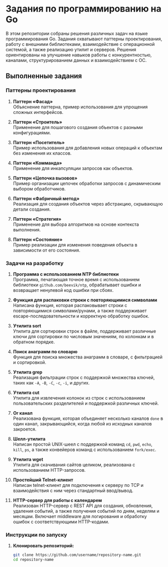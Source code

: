 # Задания по программированию на Go

В этом репозитории собраны решения различных задач на языке программирования Go. Задания охватывают паттерны проектирования, работу с внешними библиотеками, взаимодействие с операционной системой, а также реализацию утилит и серверов. Решения ориентированы на улучшение навыков работы с конкурентностью, каналами, структурированием данных и взаимодействием с ОС.

## Выполненные задания

### Паттерны проектирования
1. **Паттерн «Фасад»**  
   Объяснение паттерна, пример использования для упрощения сложных интерфейсов.
   
2. **Паттерн «Строитель»**  
   Применение для пошагового создания объектов с разными конфигурациями.

3. **Паттерн «Посетитель»**  
   Пример использования для добавления новых операций к объектам без изменения их классов.

4. **Паттерн «Комманда»**  
   Применение для инкапсуляции запросов как объектов.

5. **Паттерн «Цепочка вызовов»**  
   Пример организации цепочек обработки запросов с динамическим выбором обработчиков.

6. **Паттерн «Фабричный метод»**  
   Реализация для создания объектов через абстракцию, скрывающую детали создания.

7. **Паттерн «Стратегия»**  
   Применение для выбора алгоритмов на основе контекста выполнения.

8. **Паттерн «Состояние»**  
   Пример реализации для изменения поведения объекта в зависимости от его состояния.

### Задачи на разработку

1. **Программа с использованием NTP библиотеки**  
   Программа, печатающая точное время с использованием библиотеки `github.com/beevik/ntp`, обрабатывает ошибки и возвращает ненулевой код ошибки при сбоях.

2. **Функция для распаковки строки с повторяющимися символами**  
   Написана функция, которая распаковывает строки с повторяющимися символами/рунами, а также поддерживает escape-последовательности и корректную обработку ошибок.

3. **Утилита sort**  
   Утилита для сортировки строк в файле, поддерживает различные ключи для сортировки по числовым значениям, по колонкам и в обратном порядке.

4. **Поиск анаграмм по словарю**  
   Функция для поиска множества анаграмм в словаре, с фильтрацией и сортировкой.

5. **Утилита grep**  
   Реализация фильтрации строк с поддержкой множества ключей, таких как `-A`, `-B`, `-C`, `-c`, `-i`, и других.

6. **Утилита cut**  
   Утилита для извлечения колонок из строк с использованием пользовательских разделителей и поддержкой различных ключей.

7. **Or канал**  
   Реализована функция, которая объединяет несколько каналов `done` в один канал, закрывающийся, когда любой из исходных каналов закроется.

8. **Шелл-утилита**  
   Написан простой UNIX-шеел с поддержкой команд `cd`, `pwd`, `echo`, `kill`, `ps`, а также конвейеров команд с использованием `fork/exec`.

9. **Утилита wget**  
   Утилита для скачивания сайтов целиком, реализована с использованием HTTP-запросов.

10. **Простейший Telnet-клиент**  
   Написан telnet-клиент для подключения к серверу по TCP и взаимодействия с ним через стандартный ввод/вывод.

11. **HTTP-сервер для работы с календарем**  
   Реализован HTTP-сервер с REST API для создания, обновления, удаления событий, а также получения событий по дням, неделям и месяцам. Включает middleware для логирования и обработку ошибок с соответствующими HTTP-кодами.

### Инструкции по запуску

1. **Клонировать репозиторий:**
   ```bash
   git clone https://github.com/username/repository-name.git
   cd repository-name
